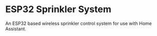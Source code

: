 # ESP32 Sprinkler System
 An ESP32 based wireless sprinkler control system for use with Home Assistant.
